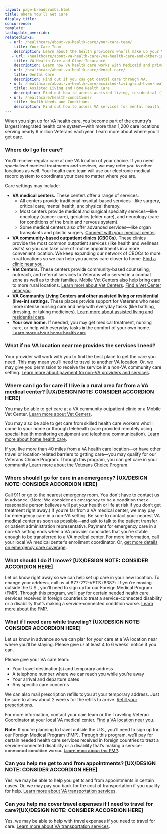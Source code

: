 ```yaml
---
layout: page-breadcrumbs.html
title: Where You'll Get Care
display_title: 
concurrence: 
template: 
lastupdate_override: 
relatedlinks:
  - url: /healthcare/about-va-health-care/your-care-team/
    title: Your Care Team
    description: Learn about the health providers who’ll make up your VA care team.
   - url: /healthcare/about-va-health-care//va-health-care-and-other-insurance/
    title: VA Health Care and Other Insurance
    description: Learn how VA health care works with Medicaid and private insurance.
  - url: /healthcare/about-va-health-care/dental-care/
    title: Dental Care
    description: Find out if you can get dental care through VA.
  - url: /healthcare/about-va-health-care/assisted-living-and-home-health-care/
    title: Assisted Living and Home Health Care
    description: Find out how to access assisted living, residential (live-in), or home health care options through VA.
  - url: /healthcare/health-conditions/
    title: Health Needs and Conditions
    description: Find out how to access VA services for mental health, women’s health, and other specific needs.
---
```


<div class="va-introtext">

When you sign up for VA health care, you become part of the country’s largest integrated health care system—with more than 1,200 care locations serving nearly 9 million Veterans each year. Learn more about where you’ll get care.

</div>

<div class="feature" markdown=“1”>

### Where do I go for care?

You’ll receive regular care at one VA location of your choice. If you need specialized medical treatments and services, we may refer you to other locations as well. Your health care team will use our electronic medical record system to coordinate your care no matter where you are.

Care settings may include:

- **VA medical centers.** These centers offer a range of services:
  - All centers provide traditional hospital-based services—like surgery, critical care, mental health, and physical therapy.
  - Most centers provide medical and surgical specialty services—like oncology (cancer care), geriatrics (elder care), and neurology (care for conditions of the brain and nervous system).
  - Some medical centers also offer advanced services—like organ transplants and plastic surgery.
[Connect with your medical center](https://www.va.gov/health/vamc/). 
- **VA community-based outpatient clinics (CBOCs).** These clinics provide the most common outpatient services (like health and wellness visits) so you can take care of routine appointments in a more convenient location. We keep expanding our network of CBOCs to more rural locations so we can help you access care closer to home. [Find a clinic near you](https://www.va.gov/directory/guide/home.asp). 
- **Vet Centers.** These centers provide community-based counseling, outreach, and referral services to Veterans who served in a combat zone as well as to their families. Mobile Vet Centers also help bring care to more rural locations. 
[Learn more about Vet Centers](http://www.vetcenter.va.gov). 
[Find a Vet Center near you](https://www.va.gov/directory/guide/vetcenter.asp). 
- **VA Community Living Centers and other assisted living or residential (live-in) settings.** These places provide support for Veterans who need more intense nursing care and help with everyday tasks (like bathing, dressing, or taking medicines). [Learn more about assisted living and residential care](/healthcare/about-va-health-care/assisted-living-and-home-health-care/).
- **Your own home.** If needed, you may get medical treatment, nursing care, or help with everyday tasks in the comfort of your own home. [Learn more about home health care](/healthcare/about-va-health-care/assisted-living-and-home-health-care/).

### What if no VA location near me provides the services I need?

Your provider will work with you to find the best place to get the care you need. This may mean you’ll need to travel to another VA location. Or, we may give you permission to receive the service in a non-VA community care setting. [Learn more about payment for non-VA providers and services](https://www.va.gov/PURCHASEDCARE/programs/veterans/nonvacare/). 

</div>

### Where can I go for care if I live in a rural area far from a VA medical center? [UX/DESIGN NOTE: CONSIDER ACCORDION HERE]

You may be able to get care at a VA community outpatient clinic or a Mobile Vet Center. [Learn more about Vet Centers](http://www.vetcenter.va.gov). 

You may also be able to get care from skilled health care workers who’ll come to your home or through telehealth (care provided remotely using special health monitoring equipment and telephone communication). [Learn more about home health care](/healthcare/about-va-health-care/assisted-living-and-home-health-care/).

If you live more than 40 miles from a VA health care location—or have other travel or location-related barriers to getting care—you may qualify for our Veterans Choice Program. Through this program, you can get care in your community [Learn more about the Veterans Choice Program](https://www.va.gov/opa/choiceact/index.asp).

### Where should I go for care in an emergency? [UX/DESIGN NOTE: CONSIDER ACCORDION HERE]

Call 911 or go to the nearest emergency room. You don’t have to contact us in advance. (Note: We consider an emergency to be a condition that a reasonable person believes will put your health or life at risk if you don’t get treatment right away.)
If you’re far from a VA medical center, we may pay for emergency care in a non-VA setting. Be sure to contact your nearest VA medical center as soon as possible—and ask to talk to the patient transfer or patient administration representative. Payment for emergency care in a non-VA setting ends when a VA provider concludes that you’re stable enough to be transferred to a VA medical center.
For more information, call your local VA medical center’s enrollment coordinator. Or, [get more details on emergency care coverage](https://www.va.gov/healthbenefits/access/emergency_care.asp). 

### What should I do if I move? [UX/DESIGN NOTE: CONSIDER ACCORDION HERE]

Let us know right away so we can help set up care in your new location. To change your address, call us at 877-222-VETS (8387). If you’re moving outside the U.S., you’ll need to sign up for our Foreign Medical Program (FMP). Through this program, we’ll pay for certain needed health care services received in foreign countries to treat a service-connected disability or a disability that’s making a service-connected condition worse. [Learn more about the FMP](https://www.va.gov/COMMUNITYCARE/programs/veterans/fmp/index.asp). 

### What if I need care while traveling? [UX/DESIGN NOTE: CONSIDER ACCORDION HERE]

Let us know in advance so we can plan for your care at a VA location near where you’ll be staying. Please give us at least 4 to 6 weeks’ notice if you can.

Please give your VA care team:

- Your travel destination(s) and temporary address
- A telephone number where we can reach you while you’re away
- Your arrival and departure dates
- Any specific care concerns

We can also mail prescription refills to you at your temporary address. Just be sure to allow about 2 weeks for the refills to arrive. [Refill your prescriptions](/healthcare/prescriptions/). 

For more information, contact your care team or the Traveling Veteran Coordinator at your local VA medical center. [Find a VA location near you](https://www.va.gov/directory/guide/home.asp). 

**Note:** If you’re planning to travel outside the U.S., you’ll need to sign up for our Foreign Medical Program (FMP). Through this program, we’ll pay for certain needed health care services received in foreign countries to treat a service-connected disability or a disability that’s making a service-connected condition worse. [Learn more about the FMP](https://www.va.gov/COMMUNITYCARE/programs/veterans/fmp/index.asp). 

### Can you help me get to and from appointments? [UX/DESIGN NOTE: CONSIDER ACCORDION HERE]

Yes, we may be able to help you get to and from appointments in certain cases. Or, we may pay you back for the cost of transportation if you qualify for help. [Learn more about VA transportation services](https://www.va.gov/healthbenefits/vtp/). 

### Can you help me cover travel expenses if I need to travel for care?[UX/DESIGN NOTE: CONSIDER ACCORDION HERE]

Yes, we may be able to help with travel expenses if you need to travel for care. [Learn more about VA transportation services](https://www.va.gov/healthbenefits/vtp/). 
